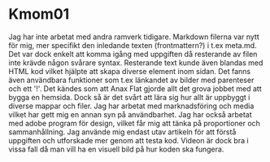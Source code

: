 Kmom01
===============================
Jag har inte arbetat med andra ramverk tidigare. Markdown filerna var nytt för mig, mer specifikt den inledande texten (frontmattern?) i t.ex meta.md. Det var dock enkelt att komma igång med uppgiften då resterande av filen inte krävde någon svårare syntax. Resterande text kunde även blandas med HTML kod vilket hjälpte att skapa diverse element inom sidan. Det fanns även användbara funktioner som t.ex länkandet av bilder med parenteser och ett '!'. Det kändes som att Anax Flat gjorde allt det grova jobbet med att bygga en hemsida. Dock så är det svårt att lära sig hur allt är uppbyggt i diverse mappar och filer. Jag har arbetat med marknadsföring och media vilket har gett mig en annan syn på användbarhet. Jag har också arbetat med adobe program för design, vilket får mig att tänka på proportioner och sammanhållning. Jag använde mig endast utav artikeln för att förstå uppgiften och utforskade mer genom att testa kod. Videon är dock bra i vissa fall då man vill ha en visuell bild på hur koden ska fungera.
